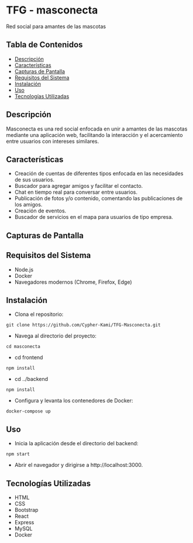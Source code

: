 # TFG - masconecta

Red social para amantes de las mascotas

## Tabla de Contenidos

- [Descripción](#descripción)
- [Características](#características)
- [Capturas de Pantalla](#capturas-de-pantalla)
- [Requisitos del Sistema](#requisitos-del-sistema)
- [Instalación](#instalación)
- [Uso](#uso)
- [Tecnologías Utilizadas](#tecnologías-utilizadas)

## Descripción

Masconecta es una red social enfocada en unir a amantes de las mascotas mediante una aplicación web, facilitando la interacción y el acercamiento entre usuarios con intereses similares.

## Características

- Creación de cuentas de diferentes tipos enfocada en las necesidades de sus usuarios.
- Buscador para agregar amigos y facilitar el contacto.
- Chat en tiempo real para conversar entre usuarios.
- Publicación de fotos y/o contenido, comentando las publicaciones de los amigos.
- Creación de eventos.
- Buscador de servicios en el mapa para usuarios de tipo empresa.

## Capturas de Pantalla


## Requisitos del Sistema

- Node.js
- Docker
- Navegadores modernos (Chrome, Firefox, Edge)

## Instalación

- Clona el repositorio:
```
git clone https://github.com/Cypher-Kami/TFG-Masconecta.git
```

- Navega al directorio del proyecto:
```
cd masconecta
```

- cd frontend
```
npm install
```
- cd ../backend
```
npm install
```
- Configura y levanta los contenedores de Docker:
```
docker-compose up
```

## Uso

- Inicia la aplicación desde el directorio del backend:
```
npm start
```

- Abrir el navegador y dirigirse a http://localhost:3000.

## Tecnologías Utilizadas
- HTML
- CSS
- Bootstrap
- React
- Express
- MySQL
- Docker
